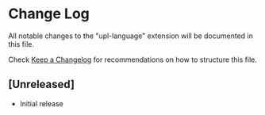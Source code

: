 # Change Log

All notable changes to the "upl-language" extension will be documented in this file.

Check [Keep a Changelog](http://keepachangelog.com/) for recommendations on how to structure this file.

## [Unreleased]

- Initial release